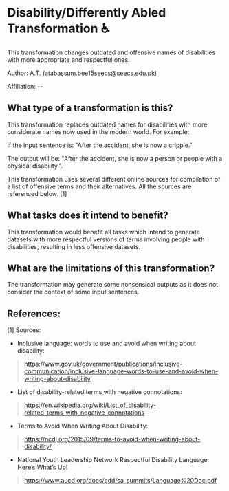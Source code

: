 # Disability/Differently Abled Transformation ♿

This transformation changes outdated and offensive names of disabilities with more appropriate and respectful ones.

Author: A.T. (atabassum.bee15seecs@seecs.edu.pk)

Affiliation: --

## What type of a transformation is this?
This transformation replaces outdated names for disabilities with more considerate names now used in the modern world.
For example:

If the input sentence is: "After the accident, she is now a cripple."

The output will be: "After the accident, she is now a person or people with a physical disability.".

This transformation uses several different online sources for compilation of a list of offensive terms and their alternatives. All the sources are referenced below. [1]

## What tasks does it intend to benefit?

This transformation would benefit all tasks which intend to generate datasets with more respectful versions of terms involving people with disabilities, resulting in less offensive datasets.
 


## What are the limitations of this transformation?

The transformation may generate some nonsensical outputs as it does not consider the context of some input sentences.


## References:
[1] Sources: 
* Inclusive language: words to use and avoid when writing about disability:
> https://www.gov.uk/government/publications/inclusive-communication/inclusive-language-words-to-use-and-avoid-when-writing-about-disability

* List of disability-related terms with negative connotations: 
> https://en.wikipedia.org/wiki/List_of_disability-related_terms_with_negative_connotations

* Terms to Avoid When Writing About Disability: 
> https://ncdj.org/2015/09/terms-to-avoid-when-writing-about-disability/

* National Youth Leadership Network Respectful Disability Language: Here’s What’s Up! 
> https://www.aucd.org/docs/add/sa_summits/Language%20Doc.pdf


